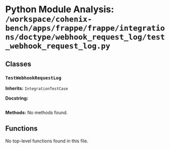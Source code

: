 # Python Module Analysis: `/workspace/cohenix-bench/apps/frappe/frappe/integrations/doctype/webhook_request_log/test_webhook_request_log.py`

## Classes

### `TestWebhookRequestLog`
**Inherits:** `IntegrationTestCase`


**Docstring:**
```

```

**Methods:**
No methods found.




## Functions

No top-level functions found in this file.
